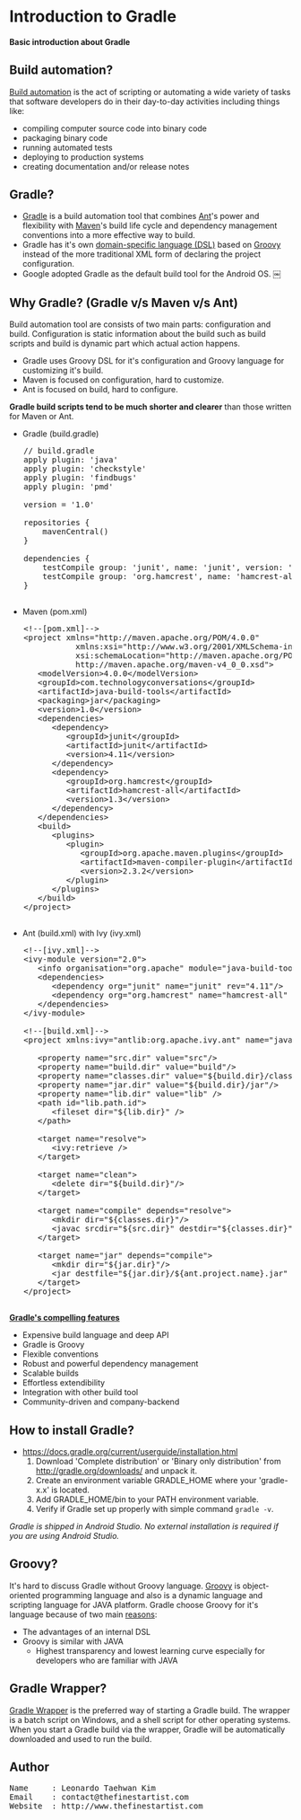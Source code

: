 # Introduction to Gradle

#### Basic introduction about Gradle

## Build automation?
[Build automation](http://en.wikipedia.org/wiki/Build_automation) is the act of scripting or automating a wide variety of tasks that software developers do in their day-to-day activities including things like:

   * compiling computer source code into binary code
   * packaging binary code
   * running automated tests
   * deploying to production systems
   * creating documentation and/or release notes


## Gradle?

   * [Gradle](https://gradle.org/) is a build automation tool that combines [Ant](http://en.wikipedia.org/wiki/Apache_Ant)'s power and flexibility with [Maven](http://en.wikipedia.org/wiki/Apache_Maven)'s build life cycle and dependency management conventions into a more effective way to build.
   * Gradle has it's own [domain-specific language (DSL)](http://en.wikipedia.org/wiki/Domain-specific_language) based on [Groovy](http://groovy-lang.org/) instead of the more traditional XML form of declaring the project configuration.
   * Google adopted Gradle as the default build tool for the Android OS.
￼

## Why Gradle? (Gradle v/s Maven v/s Ant)

Build automation tool are consists of two main parts: configuration and build. Configuration is static information about the build such as build scripts and build is dynamic part which actual action happens.
   * Gradle uses Groovy DSL for it's configuration and Groovy language for customizing it's build.
   * Maven is focused on configuration, hard to customize.
   * Ant is focused on build, hard to configure.

**Gradle build scripts tend to be much shorter and clearer** than those written for Maven or Ant.

   * Gradle (build.gradle)
   <pre class="prettyprint">
   // build.gradle
   apply plugin: 'java'
   apply plugin: 'checkstyle'
   apply plugin: 'findbugs'
   apply plugin: 'pmd'

   version = '1.0'

   repositories {
       mavenCentral()
   }

   dependencies {
       testCompile group: 'junit', name: 'junit', version: '4.11'
       testCompile group: 'org.hamcrest', name: 'hamcrest-all', version: '1.3'
   }
   </pre>

   * Maven (pom.xml)
   <pre class="prettyprint">
   &lt;!--[pom.xml]--&gt;
   &lt;project xmlns="http://maven.apache.org/POM/4.0.0"
              xmlns:xsi="http://www.w3.org/2001/XMLSchema-instance"
              xsi:schemaLocation="http://maven.apache.org/POM/4.0.0
              http://maven.apache.org/maven-v4_0_0.xsd"&gt;
      &lt;modelVersion&gt;4.0.0&lt;/modelVersion&gt;
      &lt;groupId&gt;com.technologyconversations&lt;/groupId&gt;
      &lt;artifactId&gt;java-build-tools&lt;/artifactId&gt;
      &lt;packaging&gt;jar&lt;/packaging&gt;
      &lt;version&gt;1.0&lt;/version&gt;
      &lt;dependencies&gt;
         &lt;dependency&gt;
            &lt;groupId&gt;junit&lt;/groupId&gt;
            &lt;artifactId&gt;junit&lt;/artifactId&gt;
            &lt;version&gt;4.11&lt;/version&gt;
         &lt;/dependency&gt;
         &lt;dependency&gt;
            &lt;groupId&gt;org.hamcrest&lt;/groupId&gt;
            &lt;artifactId&gt;hamcrest-all&lt;/artifactId&gt;
            &lt;version&gt;1.3&lt;/version&gt;
         &lt;/dependency&gt;
      &lt;/dependencies&gt;
      &lt;build&gt;
         &lt;plugins&gt;
            &lt;plugin&gt;
               &lt;groupId&gt;org.apache.maven.plugins&lt;/groupId&gt;
               &lt;artifactId&gt;maven-compiler-plugin&lt;/artifactId&gt;
               &lt;version&gt;2.3.2&lt;/version&gt;
            &lt;/plugin&gt;
         &lt;/plugins&gt;
      &lt;/build&gt;
   &lt;/project&gt;
   </pre>

   * Ant (build.xml) with Ivy (ivy.xml)
   <pre class="prettyprint">
   &lt;!--[ivy.xml]--&gt;
   &lt;ivy-module version="2.0"&gt;
      &lt;info organisation="org.apache" module="java-build-tools"/&gt;
      &lt;dependencies&gt;
         &lt;dependency org="junit" name="junit" rev="4.11"/&gt;
         &lt;dependency org="org.hamcrest" name="hamcrest-all" rev="1.3"/&gt;
      &lt;/dependencies&gt;
   &lt;/ivy-module&gt;

   &lt;!--[build.xml]--&gt;
   &lt;project xmlns:ivy="antlib:org.apache.ivy.ant" name="java-build-tools" default="jar"&gt;

      &lt;property name="src.dir" value="src"/&gt;
      &lt;property name="build.dir" value="build"/&gt;
      &lt;property name="classes.dir" value="${build.dir}/classes"/&gt;
      &lt;property name="jar.dir" value="${build.dir}/jar"/&gt;
      &lt;property name="lib.dir" value="lib" /&gt;
      &lt;path id="lib.path.id"&gt;
         &lt;fileset dir="${lib.dir}" /&gt;
      &lt;/path&gt;

      &lt;target name="resolve"&gt;
         &lt;ivy:retrieve /&gt;
      &lt;/target&gt;

      &lt;target name="clean"&gt;
         &lt;delete dir="${build.dir}"/&gt;
      &lt;/target&gt;

      &lt;target name="compile" depends="resolve"&gt;
         &lt;mkdir dir="${classes.dir}"/&gt;
         &lt;javac srcdir="${src.dir}" destdir="${classes.dir}" classpathref="lib.path.id"/&gt;
      &lt;/target&gt;

      &lt;target name="jar" depends="compile"&gt;
         &lt;mkdir dir="${jar.dir}"/&gt;
         &lt;jar destfile="${jar.dir}/${ant.project.name}.jar" basedir="${classes.dir}"/&gt;
      &lt;/target&gt;
   &lt;/project&gt;
   </pre>

**[Gradle's compelling features](http://www.drdobbs.com/jvm/why-build-your-java-projects-with-gradle/240168608)**

   * Expensive build language and deep API
   * Gradle is Groovy
   * Flexible conventions
   * Robust and powerful dependency management
   * Scalable builds
   * Effortless extendibility
   * Integration with other build tool
   * Community-driven and company-backend


## How to install Gradle?
   * https://docs.gradle.org/current/userguide/installation.html
      1. Download 'Complete distribution' or 'Binary only distribution' from http://gradle.org/downloads/ and unpack it.
      2. Create an environment variable GRADLE_HOME where your 'gradle-x.x' is located.
      3. Add GRADLE_HOME/bin to your PATH environment variable.
      4. Verify if Gradle set up properly with simple command <code id="inline">gradle -v</code>.

*Gradle is shipped in Android Studio. No external installation is required if you are using Android Studio.*


## Groovy?
It's hard to discuss Gradle without Groovy language. [Groovy](goo.gl/rQ0WkW) is object-oriented programming language and also is a dynamic language and scripting language for JAVA platform. Gradle choose Groovy for it's language because of two main [reasons](https://docs.gradle.org/current/userguide/overview.html#sec:why_groovy):
   * The advantages of an internal DSL
   * Groovy is similar with JAVA
      * Highest transparency and lowest learning curve especially for developers who are familiar with JAVA

## Gradle Wrapper?
[Gradle Wrapper](https://docs.gradle.org/current/userguide/gradle_wrapper.html) is the preferred way of starting a Gradle build. The wrapper is a batch script on Windows, and a shell script for other operating systems. When you start a Gradle build via the wrapper, Gradle will be automatically downloaded and used to run the build.

## Author
<pre class="prettyprint">
Name     : Leonardo Taehwan Kim
Email    : contact@thefinestartist.com
Website  : http://www.thefinestartist.com
</pre>
